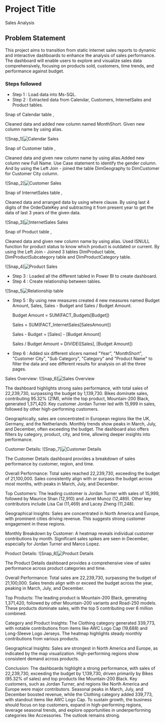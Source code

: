 
# Project Title

Sales Analysis

## Problem Statement

This project aims to transition from static internet sales reports to dynamic and interactive dashboards to enhance the analysis of sales performance. The dashboard will enable users to explore and visualize sales data comprehensively, focusing on products sold, customers, time trends, and performance against budget.

### Steps followed 

- Step 1 : Load data into Ms-SQL.
- Step 2 : Extracted data from Calendar, Customers, InternetSales and Product tables.

Snap of Calendar table ,

 Cleaned data and added new column named MonthShort. Given new column name by using alias.

![Snap_1]![Calendar Sales](https://github.com/user-attachments/assets/1cdd7b5e-0313-420f-a1a0-50dd10cd0254)

Snap of Customer table ,

 Cleaned data and given new column name by using alias.Added new column new Full Name. Use Case statement to identify the gender column. And by using the Left Join - joined the table DimGeography to DimCustomer for Customer City column.
  
![Snap_2]![Customer Sales](https://github.com/user-attachments/assets/bb6c8116-d3b4-4724-9ba3-e72065a9abc1)
 

Snap of InternetSales table ,

 Cleaned data and arranged data by using where clause. By using last 4 digits of the OrderDateKey and subtracting it from present year to get the data of last 3 years of the given data.

![Snap_3]![InternetSales Sales](https://github.com/user-attachments/assets/5c6fb898-de0f-49cf-98fb-9330ac78ea92)

Snap of Product table ,

 Cleaned data and given new column name by using alias. Used ISNULL function for product status to know which product is outdated or current. By using the Left Join - Joined 3 tables DimProduct table, DimProductSubcategory table and DimProductCategory table.

![Snap_4]![Product Sales](https://github.com/user-attachments/assets/c5827973-0a63-4a98-83cc-2ac3a7949d26)

- Step 3 : Loaded all the different tabled in Power BI to create dashboard. 
- Step 4 : Create relationship between tables.

![Snap_5![Relationship table](https://github.com/user-attachments/assets/b87d4701-b654-45f1-b375-e62964f917c0)

- Step 5 : By using new measures created 4 new measures named Budget Amount, Sales, Sales - Budget and Sales / Budget Amount. 

     Budget Amount = SUM(FACT_Budgets[Budget])

     Sales = SUM(FACT_InternetSales[SalesAmount])

     Sales - Budget = [Sales] - [Budget Amount]

     Sales / Budget Amount = DIVIDE([Sales], [Budget Amount])

- Step 6 : Added six different slicers named "Year", "MonthShort", "Customer City", "Sub Category", "Category" and "Product Name" to filter the data and see different results for analysis on all the three pages. 

Sales Overview:
![Snap_6]![Sales Overview](https://github.com/user-attachments/assets/31432aaa-a999-453f-b7e8-da6114a84ff5)

The dashboard highlights strong sales performance, with total sales of 22,239,730, surpassing the budget by 1,139,730. Bikes dominate sales, contributing 95.32% (21M), while the top product, Mountain-200 Black, generated 1,371,420. Key customer Jordan Turner led with 15,999 in sales, followed by other high-performing customers.

Geographically, sales are concentrated in European regions like the UK, Germany, and the Netherlands. Monthly trends show peaks in March, July, and December, often exceeding the budget. The dashboard also offers filters by category, product, city, and time, allowing deeper insights into performance.

Customer Details:
![Snap_7]![Customer Details](https://github.com/user-attachments/assets/a8c43276-ebb4-4ac6-8934-34f62dc58c9e)

The Customer Details dashboard provides a breakdown of sales performance by customer, region, and time.

Overall Performance: Total sales reached 22,239,730, exceeding the budget of 21,100,000. Sales consistently align with or surpass the budget across most months, with peaks in March, July, and December.

Top Customers: The leading customer is Jordan Turner with sales of 15,999, followed by Maurice Shan (12,910) and Janet Munoz (12,489). Other key contributors include Lisa Cai (11,469) and Lacey Zheng (11,248).

Geographical Insights: Sales are concentrated in North America and Europe, with prominent cities driving revenue. This suggests strong customer engagement in these regions.

Monthly Breakdown by Customer: A heatmap reveals individual customer contributions by month. Significant sales spikes are seen in December, especially for Jordan Turner and Marco Lopez.

Product Details:
![Snap_8]![Product Details](https://github.com/user-attachments/assets/3f21b776-c2aa-444d-be5e-7afefc1d7c2c)

The Product Details dashboard provides a comprehensive view of sales performance across product categories and time.

Overall Performance: Total sales are 22,239,730, surpassing the budget of 21,100,000. Sales trends align with or exceed the budget across the year, peaking in March, July, and December.

Top Products: The leading product is Mountain-200 Black, generating 1,371,420, followed by other Mountain-200 variants and Road-250 models. These products dominate sales, with the top 5 contributing over 6 million combined.

Category and Product Insights: The Clothing category generated 339,773, with notable contributions from items like AWC Logo Cap (19,688) and Long-Sleeve Logo Jerseys. The heatmap highlights steady monthly contributions from various products.

Geographical Insights: Sales are strongest in North America and Europe, as indicated by the map visualization. High-performing regions show consistent demand across products.

Conclusion:
The dashboards highlight a strong performance, with sales of 22,239,730, exceeding the budget by 1,139,730, driven primarily by Bikes (95.32% of sales) and top products like Mountain-200 Black. Key customers, such as Jordan Turner, and regions like North America and Europe were major contributors. Seasonal peaks in March, July, and December boosted revenue, while the Clothing category added 339,773, with standout items like AWC Logo Cap. To sustain growth, the business should focus on top customers, expand in high-performing regions, leverage seasonal trends, and explore opportunities in underperforming categories like Accessories. The outlook remains strong.
